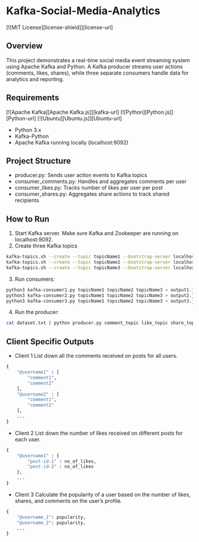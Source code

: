 # Kafka-Social-Media-Analytics
[![MIT License][license-shield]][license-url]
## Overview
This project demonstrates a real-time social media event streaming system using Apache Kafka and Python. A Kafka producer streams user actions (comments, likes, shares), while three separate consumers handle data for analytics and reporting.

## Requirements
[![Apache Kafka][Apache Kafka.js]][kafka-url]
[![Python][Python.js]][Python-url]
[![Ubuntu][Ubuntu.js]][Ubuntu-url]
* Python 3.x
* Kafka-Python
* Apache Kafka running locally (localhost:9092)

## Project Structure
* producer.py: Sends user action events to Kafka topics
* consumer_comments.py: Handles and aggregates comments per user
* consumer_likes.py: Tracks number of likes per user per post
* consumer_shares.py: Aggregates share actions to track shared recipients

## How to Run
1. Start Kafka server.
    Make sure Kafka and Zookeeper are running on localhost:9092.
2. Create three Kafka topics
```bash
kafka-topics.sh --create --topic topicName1 --bootstrap-server localhost:9092 --partitions 1 --replication-factor 1
kafka-topics.sh --create --topic topicName2 --bootstrap-server localhost:9092 --partitions 1 --replication-factor 1
kafka-topics.sh --create --topic topicName3 --bootstrap-server localhost:9092 --partitions 1 --replication-factor 1
```
3. Run consumers:
```bash
python3 kafka-consumer1.py topicName1 topicName2 topicName3 > output1.json
python3 kafka-consumer2.py topicName1 topicName2 topicName3 > output2.json
python3 kafka-consumer3.py topicName1 topicName2 topicName3 > output3.json
```
4. Run the producer:
```bash
cat dataset.txt | python producer.py comment_topic like_topic share_topic
```

## Client Specific Outputs
* Client 1
List down all the comments received on posts for all users.

```sh
{
    "@username1" : [
        "comment1",
        "comment2"
    ],
    "@username2" : [
        "comment1",
        "comment2"
    ],
    ...
}
```
* Client 2
List down the number of likes received on different posts for each user.
```sh
{
    "@username1" : {
        "post-id-1" : no_of_likes,
        "post-id-2" : no_of_likes
    },
    ...
}
```
* Client 3
Calculate the popularity of a user based on the number of likes, shares, and comments on the user’s profile.
```sh
{
    "@username_1": popularity,
    "@username_2": popularity,
    ...
}


